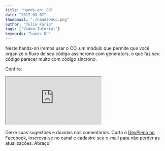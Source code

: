 ```yaml
---
title: "Hands-on: CO"
date: "2017-03-07"
thumbnail: "./handsOnCo.png"
author: "Tulio Faria"
tags: ["Video-Tutorial"]
keywords: "hands-On"
---
```



Neste hands-on iremos usar o CO, um módulo que permite que você organize o fluxo de seu código assíncrono com generators, o que faz seu código parecer muito com código síncrono.

Confira: 

<div class="embed-responsive embed-responsive-16by9 mb-4">
  <iframe class="embed-responsive-item" src="https://www.youtube.com/embed/IXsxtIZuY90" allowfullscreen></iframe>
</div>

Deixe suas sugestões e dúvidas nos comentários. Curta o [DevPleno no Facebook](https://www.facebook.com/devpleno), inscreva-se no canal e cadastre seu e-mail para não perder as atualizações. Abraço!